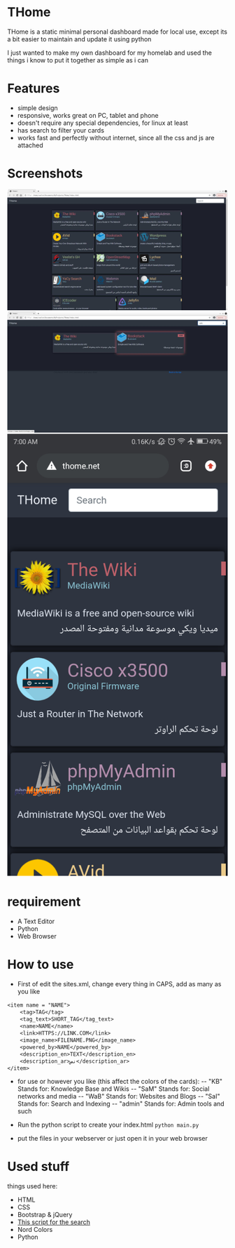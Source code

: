 
# THome
THome is a static minimal personal dashboard made for local use, except its a bit easier to maintain and update it using python

I just wanted to make my own dashboard for my homelab and used the things i know to put it together as simple as i can

# Features
- simple design
- responsive, works great on PC, tablet and phone
- doesn't require any special dependencies, for linux at least
- has search to filter your cards
- works fast and perfectly without internet, since all the css and js are attached

# Screenshots

![Laptop's screenshot 01!](media/screenshots/laptop01.jpeg "Laptop's screenshot 01")
![Laptop's screenshot 02!](media/screenshots/laptop02.jpeg "Laptop's screenshot 02")
![phone's screenshot 01!](media/screenshots/phone01.png "Phone's screenshot 01")
# requirement
- A Text Editor
- Python
- Web Browser

# How to use
- First of edit the sites.xml, change every thing in CAPS, add as many as you like
```
<item name = "NAME">
    <tag>TAG</tag>
    <tag_text>SHORT_TAG</tag_text>
    <name>NAME</name>
    <link>HTTPS://LINK.COM</link>
    <image_name>FILENAME.PNG</image_name>
    <powered_by>NAME</powered_by>
    <description_en>TEXT</description_en>
    <description_ar>نص</description_ar>
</item>
```

- for <tag> use or however you like (this affect the colors of the cards):
-- "KB" Stands for: Knowledge Base and Wikis
-- "SaM" Stands for: Social networks and media
-- "WaB" Stands for: Websites and Blogs
-- "SaI" Stands for: Search and Indexing
-- "admin" Stands for: Admin tools and such

- Run the python script to create your index.html
    `python main.py`

- put the files in your webserver or just open it in your web browser

# Used stuff
things used here:
- HTML
- CSS
- Bootstrap & jQuery
- [This script for the search](https://stackoverflow.com/a/61621522)
- Nord Colors
- Python
